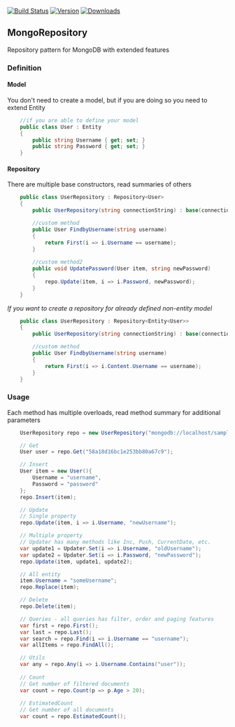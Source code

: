 
[![Build Status](https://dev.azure.com/doxalabs/Mongo%20Repository/_apis/build/status/fatihyildizhan.MongoRepository?branchName=master)](https://dev.azure.com/doxalabs/Mongo%20Repository/_build/latest?definitionId=20&branchName=master)
[![Version](https://img.shields.io/nuget/v/Repository.Mongo.svg?style=flat-square)](https://www.nuget.org/packages/Repository.Mongo)
[![Downloads](https://img.shields.io/nuget/dt/Repository.Mongo.svg?style=flat-square)](https://www.nuget.org/packages/Repository.Mongo)

## MongoRepository
Repository pattern for MongoDB with extended features

### Definition

#### Model
You don't need to create a model, but if you are doing so you need to extend Entity
```csharp
	//if you are able to define your model
	public class User : Entity
	{
		public string Username { get; set; }
		public string Password { get; set; }
	}
```

#### Repository
There are multiple base constructors, read summaries of others
```csharp
	public class UserRepository : Repository<User>
	{
		public UserRepository(string connectionString) : base(connectionString) {}

		//custom method
		public User FindbyUsername(string username)
		{
			return First(i => i.Username == username);
		}
		
		//custom method2
		public void UpdatePassword(User item, string newPassword)
		{
			repo.Update(item, i => i.Password, newPassword);
		}
	}
```

*If you want to create a repository for already defined non-entity model*
```csharp
	public class UserRepository : Repository<Entity<User>>
	{
		public UserRepository(string connectionString) : base(connectionString) {}

		//custom method
		public User FindbyUsername(string username)
		{
			return First(i => i.Content.Username == username);
		}
	}
```

### Usage

Each method has multiple overloads, read method summary for additional parameters

```csharp
	UserRepository repo = new UserRepository("mongodb://localhost/sample")

	// Get
	User user = repo.Get("58a18d16bc1e253bb80a67c9");

	// Insert
	User item = new User(){
		Username = "username",
		Password = "password"
	};
	repo.Insert(item);

	// Update
	// Single property
	repo.Update(item, i => i.Username, "newUsername");

	// Multiple property
	// Updater has many methods like Inc, Push, CurrentDate, etc.
	var update1 = Updater.Set(i => i.Username, "oldUsername");
	var update2 = Updater.Set(i => i.Password, "newPassword");
	repo.Update(item, update1, update2);

	// All entity
	item.Username = "someUsername";
	repo.Replace(item);

	// Delete
	repo.Delete(item);

	// Queries - all queries has filter, order and paging features
	var first = repo.First();
	var last = repo.Last();
	var search = repo.Find(i => i.Username == "username");
	var allItems = repo.FindAll();

	// Utils
	var any = repo.Any(i => i.Username.Contains("user"));
	
	// Count
	// Get number of filtered documents
	var count = repo.Count(p => p.Age > 20);
	
	// EstimatedCount
	// Get number of all documents
	var count = repo.EstimatedCount();
	
```
